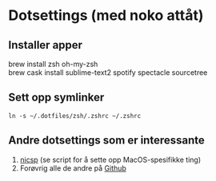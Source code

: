 # Dotsettings (med noko attåt)

## Installer apper
brew install zsh oh-my-zsh  
brew cask install sublime-text2 spotify spectacle sourcetree

## Sett opp symlinker
`ln -s ~/.dotfiles/zsh/.zshrc ~/.zshrc`

## Andre dotsettings som er interessante
1. [nicsp](https://github.com/nicksp/dotfiles/blob/master/osx/set-defaults.sh) (se script for å sette opp MacOS-spesifikke ting)
1. Forøvrig alle de andre på [Github](https://dotfiles.github.io/)
